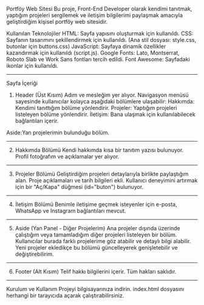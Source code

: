 Portföy Web Sitesi
Bu proje, Front-End Developer olarak kendimi tanıtmak, yaptığım projeleri sergilemek ve iletişim bilgilerimi paylaşmak amacıyla geliştirdiğim kişisel portföy web sitesidir.

Kullanılan Teknolojiler
HTML: Sayfa yapısını oluşturmak için kullanıldı.
CSS: Sayfanın tasarımını şekillendirmek için kullanıldı. (Ana stil dosyası: style.css, butonlar için buttons.css)
JavaScript: Sayfaya dinamik özellikler kazandırmak için kullanıldı (script.js).
Google Fonts: Lato, Montserrat, Roboto Slab ve Work Sans fontları tercih edildi.
Font Awesome: Sayfadaki ikonlar için kullanıldı.

--------------------------------------------

Sayfa İçeriği

1. Header (Üst Kısım)
Adım ve mesleğim yer alıyor.
Navigasyon menüsü sayesinde kullanıcılar kolayca aşağıdaki bölümlere ulaşabilir:
Hakkımda: Kendimi tanıttığım bölüme yönlendirir.
Projeler: Yaptığım projeleri listeleyen bölüme yönlendirir.
İletişim: Bana ulaşmak için kullanılabilecek bağlantıları içerir.

Aside:Yan projelerimin bulunduğu bölüm.

-------------------------------------------------
2. Hakkımda Bölümü
Kendi hakkımda kısa bir tanıtım yazısı bulunuyor.
Profil fotoğrafım ve açıklamalar yer alıyor.

---------------------------------------------------

3. Projeler Bölümü
Geliştirdiğim projeleri detaylarıyla birlikte paylaştığım alan.
Proje açıklamaları ve tarih bilgileri ekli.
Kullanıcı deneyimini artırmak için bir "Aç/Kapa" düğmesi (id="buton") bulunuyor.

-----------------------------------------------------

4. İletişim Bölümü
Benimle iletişime geçmek isteyenler için e-posta, WhatsApp ve Instagram bağlantıları mevcut.

-------------------------------------------------------
5. Aside (Yan Panel - Diğer Projelerim)
Ana projeler dışında üzerinde çalıştığım veya tamamladığım diğer projeleri listeleyen bir bölüm.
Kullanıcılar burada farklı projelerime göz atabilir ve detaylı bilgi alabilir.
Yeni projeler ekledikçe bu bölümü güncelleyerek genişletebilir ve değiştirebilirim.

----------------------------------------------------
6. Footer (Alt Kısım)
Telif hakkı bilgilerini içerir.
Tüm hakları saklıdır.
--------------------------------------------
Kurulum ve Kullanım
Projeyi bilgisayarınıza indirin.
index.html dosyasını herhangi bir tarayıcıda açarak çalıştırabilirsiniz.
